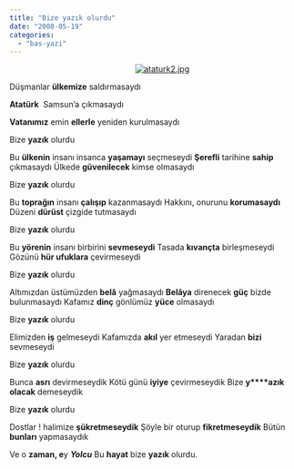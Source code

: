 ```yaml
---
title: "Bize yazık olurdu"
date: "2008-05-19"
categories: 
  - "bas-yazi"
---
```


                                                        [![ataturk2.jpg](/uploads/2008/05/ataturk2.jpg)](/uploads/2008/05/ataturk2.jpg "ataturk2.jpg")

Düşmanlar **ülkemize** saldırmasaydı

**Atatürk**  Samsun’a çıkmasaydı

**Vatanımız** emin **ellerle** yeniden kurulmasaydı

Bize **yazık** olurdu

Bu **ülkenin** insanı insanca **yaşamayı** seçmeseydi **Şerefli** tarihine **sahip** çıkmasaydı Ülkede **güvenilecek** kimse olmasaydı

Bize **yazık** olurdu

Bu **toprağın** insanı **çalışıp** kazanmasaydı Hakkını, onurunu **korumasaydı** Düzeni **dürüst** çizgide tutmasaydı

Bize **yazık** olurdu

Bu **yörenin** insanı birbirini **sevmeseydi** Tasada **kıvançta** birleşmeseydi Gözünü **hür ufuklara** çevirmeseydi

Bize **yazık** olurdu

Altımızdan üstümüzden **belâ** yağmasaydı **Belâya** direnecek **güç** bizde bulunmasaydı Kafamız **dinç** gönlümüz **yüce** olmasaydı

Bize **yazık** olurdu

Elimizden **iş** gelmeseydi Kafamızda **akıl** yer etmeseydi Yaradan **bizi** sevmeseydi

Bize **yazık** olurdu

Bunca **asrı** devirmeseydik Kötü günü **iyiye** çevirmeseydik Bize **y****azık olacak** demeseydik

Bize **yazık** olurdu

Dostlar ! halimize **şükretmeseydik** Şöyle bir oturup **fikretmeseydik** Bütün **bunları** yapmasaydık 

Ve o **zaman, e**y _**Yolcu**_ Bu **hayat** bize **yazık** olurdu.
